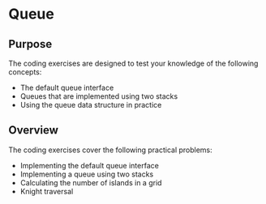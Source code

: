 # Queue

## Purpose

The coding exercises are designed to test your knowledge of the following concepts:

* The default queue interface
* Queues that are implemented using two stacks
* Using the queue data structure in practice

## Overview

The coding exercises cover the following practical problems:
* Implementing the default queue interface
* Implementing a queue using two stacks
* Calculating the number of islands in a grid
* Knight traversal
